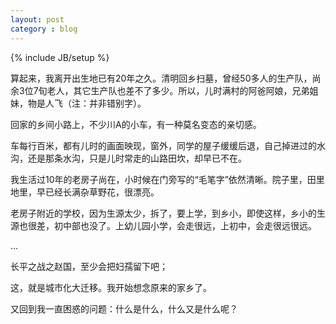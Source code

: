 ```yaml
---
layout: post
category : blog
---
```

{% include JB/setup %}


算起来，我离开出生地已有20年之久。清明回乡扫墓，曾经50多人的生产队，尚余3位7旬老人，其它生产队也差不了多少。所以，儿时满村的阿爸阿娘，兄弟姐妹，物是人飞（注：并非错别字）。

回家的乡间小路上，不少川A的小车，有一种莫名变态的亲切感。

车每行百米，都有儿时的画面映现，窗外，同学的屋子缓缓后退，自己掉进过的水沟，还是那条水沟，只是儿时常走的山路田坎，却早已不在。

我生活过10年的老房子尚在，小时候在门旁写的“毛笔字”依然清晰。院子里，田里地里，早已经长满杂草野花，很漂亮。

老房子附近的学校，因为生源太少，拆了，要上学，到乡小，即使这样，乡小的生源也很差，初中部也没了。上幼儿园小学，会走很远，上初中，会走很远很远。

...

长平之战之赵国，至少会把妇孺留下吧；

这，就是城市化大迁移。我开始想念原来的家乡了。

又回到我一直困惑的问题：什么是什么，什么又是什么呢？